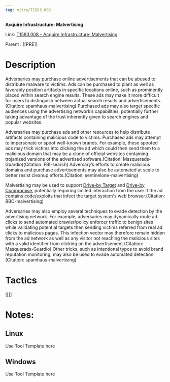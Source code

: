 ```yaml
---
tag: mitre/T1583.008
---
```


**Acquire Infrastructure: Malvertising**

Link: [T1583.008 - Acquire Infrastructure: Malvertising](https://attack.mitre.org/techniques/T1583/008)

Parent : [[PRE]]


# Description

Adversaries may purchase online advertisements that can be abused to distribute malware to victims. Ads can be purchased to plant as well as favorably position artifacts in specific locations  online, such as prominently placed within search engine results. These ads may make it more difficult for users to distinguish between actual search results and advertisements.(Citation: spamhaus-malvertising) Purchased ads may also target specific audiences using the advertising network’s capabilities, potentially further taking advantage of the trust inherently given to search engines and popular websites. 

Adversaries may purchase ads and other resources to help distribute artifacts containing malicious code to victims. Purchased ads may attempt to impersonate or spoof well-known brands. For example, these spoofed ads may trick victims into clicking the ad which could then send them to a malicious domain that may be a clone of official websites containing trojanized versions of the advertised software.(Citation: Masquerads-Guardio)(Citation: FBI-search) Adversary’s efforts to create malicious domains and purchase advertisements may also be automated at scale to better resist cleanup efforts.(Citation: sentinelone-malvertising) 

Malvertising may be used to support [Drive-by Target](https://attack.mitre.org/techniques/T1608/004) and [Drive-by Compromise](https://attack.mitre.org/techniques/T1189), potentially requiring limited interaction from the user if the ad contains code/exploits that infect the target system's web browser.(Citation: BBC-malvertising)

Adversaries may also employ several techniques to evade detection by the advertising network. For example, adversaries may dynamically route ad clicks to send automated crawler/policy enforcer traffic to benign sites while validating potential targets then sending victims referred from real ad clicks to malicious pages. This infection vector may therefore remain hidden from the ad network as well as any visitor not reaching the malicious sites with a valid identifier from clicking on the advertisement.(Citation: Masquerads-Guardio) Other tricks, such as intentional typos to avoid brand reputation monitoring, may also be used to evade automated detection.(Citation: spamhaus-malvertising) 

# Tactics


[[]]


# Notes:

## Linux

Use Tool Template here

## Windows

Use Tool Template here